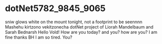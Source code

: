 # dotNet5782_9845_9065
sniw glows white on the mount tonight, not a footprint to be seennnn
Mashehu kirtzono vekitzonecha
dotNet project of Liorah Mandelbaum and Sarah Bednarsh
Hello Vold! How are you today? and you? how are you?
I am fine thanks BH
I am so tired. You?